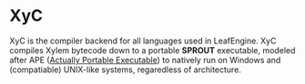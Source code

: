 # XyC
XyC is the compiler backend for all languages used in LeafEngine. XyC compiles Xylem bytecode down to a portable **SPROUT** executable, modeled after APE ([Actually Portable Executable](https://justine.lol/ape.html)) to natively run on Windows and (compatiable) UNIX-like systems, regaredless of architecture.
